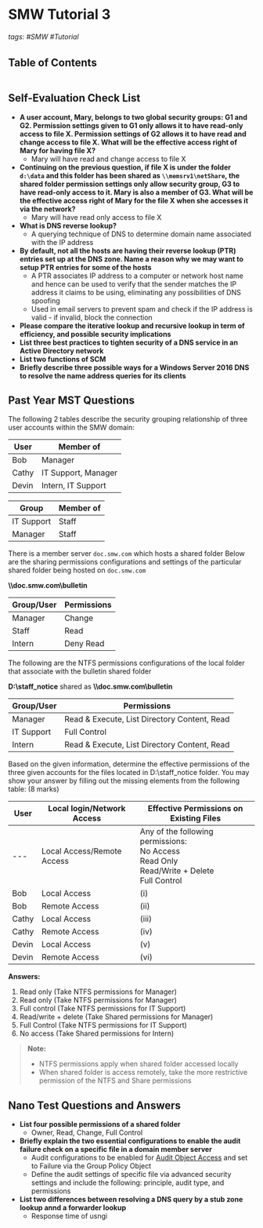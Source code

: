# SMW Tutorial 3

###### tags: #SMW #Tutorial 

## Table of Contents
```toc
```

## Self-Evaluation Check List
- **A user account, Mary, belongs to two global security groups: G1 and G2. Permission settings given to G1 only allows it to have read-only access to file X. Permission settings of G2 allows it to have read and change access to file X. What will be the effective access right of Mary for having file X?**
	- Mary will have read and change access to file X
- **Continuing on the previous question, if file X is under the folder `d:\data` and this folder has been shared as `\\memsrv1\netShare`, the shared folder permission settings only allow security group, G3 to have read-only access to it. Mary is also a member of G3. What will be the effective access right of Mary for the file X when she accesses it via the network?**
	- Mary will have read only access to file X
- **What is DNS reverse lookup?**
	- A querying technique of DNS to determine domain name associated with the IP address
- **By default, not all the hosts are having their reverse lookup (PTR) entries set up at the DNS zone. Name a reason why we may want to setup PTR entries for some of the hosts**
	- A PTR associates IP address to a computer or network host name and hence can be used to verify that the sender matches the IP address it claims to be using, eliminating any possibilities of DNS spoofing
	- Used in email servers to prevent spam and check if the IP address is valid - if invalid, block the connection
- **Please compare the iterative lookup and recursive lookup in term of efficiency, and possible security implications**
- **List three best practices to tighten security of a DNS service in an Active Directory network**
- **List two functions of SCM**
- **Briefly describe three possible ways for a Windows Server 2016 DNS to resolve the name address queries for its clients**

## Past Year MST Questions
The following 2 tables describe the security grouping relationship of three user accounts within the SMW domain:

| User  | Member of           |
| ----- | ------------------- |
| Bob   | Manager             |
| Cathy | IT Support, Manager |
| Devin | Intern, IT Support          |

| Group      | Member of |
| ---------- | --------- |
| IT Support | Staff     |
| Manager    | Staff     |

There is a member server `doc.smw.com` which hosts a shared folder
Below are the sharing permissions configurations and settings of the particular shared folder being hosted on `doc.smw.com`

**\\\\doc.smw.com\\bulletin**

| Group/User | Permissions |
| ---------- | ----------- |
| Manager    | Change      |
| Staff      | Read        |
| Intern     | Deny Read   |

The following are the NTFS permissions configurations of the local folder that associate with the bulletin shared folder

**D:\\staff_notice** shared as **\\\\doc.smw.com\\bulletin**

| Group/User | Permissions                                  |
| ---------- | -------------------------------------------- |
| Manager    | Read & Execute, List Directory Content, Read |
| IT Support | Full Control                                 |
| Intern     | Read & Execute, List Directory Content, Read |

Based on the given information, determine the effective permissions of the three given accounts for the files located in D:\\staff_notice folder. You may show your answer by filling out the missing elements from the following table: (8 marks)

| User  | Local login/Network Access | Effective Permissions on Existing Files                                                            |
| ----- | -------------------------- | -------------------------------------------------------------------------------------------------- |
| ---   | Local Access/Remote Access | Any of the following permissions:<br>No Access<br>Read Only<br>Read/Write + Delete<br>Full Control |
| Bob   | Local Access               | (i)                                                                                                |
| Bob   | Remote Access              | (ii)                                                                                               |
| Cathy | Local Access               | (iii)                                                                                              |
| Cathy | Remote Access              | (iv)                                                                                               |
| Devin | Local Access               | (v)                                                                                                |
| Devin | Remote Access              | (vi)                                                                                                   |

**Answers:**
1. Read only (Take NTFS permissions for Manager)
2. Read only (Take NTFS permissions for Manager)
3. Full control (Take NTFS permissions for IT Support)
4. Read/write + delete (Take Shared permissions for Manager)
5. Full Control (Take NTFS permissions for IT Support)
6. No access (Take Shared permissions for Intern)

> **Note:**
> - NTFS permissions apply when shared folder accessed locally
> - When shared folder is access remotely, take the more restrictive permission of the NTFS and Share permissions

## Nano Test Questions and Answers
- **List four possible permissions of a shared folder**
	- Owner, Read, Change, Full Control
- **Briefly explain the two essential configurations to enable the audit failure check on a specific file in a domain member server**
	- Audit configurations to be enabled for <u>Audit Object Access</u> and set to Failure via the Group Policy Object
	- Define the audit settings of specific file via advanced security settings and include the following: principle, audit type, and permissions
- **List two differences between resolving a DNS query by a stub zone lookup annd a forwarder lookup**
	- Response time of usngi
